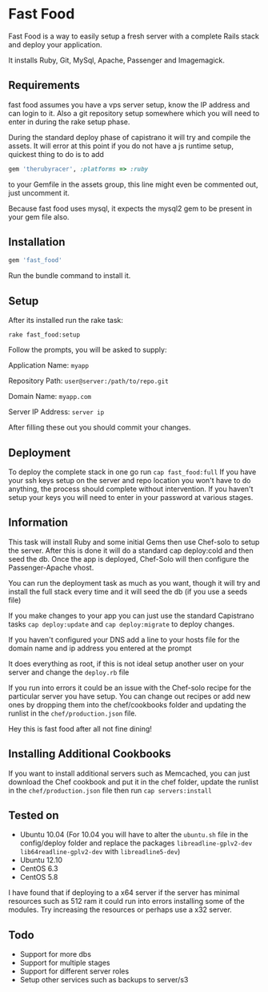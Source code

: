 # Fast Food

Fast Food is a way to easily setup a fresh server with a complete Rails stack and deploy your application.

It installs Ruby, Git, MySql, Apache, Passenger and Imagemagick.

## Requirements

fast food assumes you have a vps server setup, know the IP address and can login to it. Also a git repository setup somewhere which you will need to enter in during the rake setup phase.

During the standard deploy phase of capistrano it will try and compile the assets. It will error at this point if you do not have a js runtime setup, quickest thing to do is to add

```ruby
gem 'therubyracer', :platforms => :ruby
```

to your Gemfile in the assets group, this line might even be commented out, just uncomment it.

Because fast food uses mysql, it expects the mysql2 gem to be present in your gem file also.

## Installation    

```ruby
gem 'fast_food'
```

Run the bundle command to install it.

## Setup

After its installed run the rake task:

```console
rake fast_food:setup
```

Follow the prompts, you will be asked to supply:

Application Name: `myapp`

Repository Path: `user@server:/path/to/repo.git`

Domain Name: `myapp.com`

Server IP Address: `server ip`

After filling these out you should commit your changes.

## Deployment

To deploy the complete stack in one go run `cap fast_food:full` If you have your ssh keys setup on the server and repo location you won't have to do anything, the process should complete without intervention. If you haven't setup your keys you will need to enter in your password at various stages.

## Information

This task will install Ruby and some initial Gems then use Chef-solo to setup the server. After this is done it will do a standard cap deploy:cold and then seed the db. Once the app is deployed, Chef-Solo will then configure the Passenger-Apache vhost.

You can run the deployment task as much as you want, though it will try and install the full stack every time and it will seed the db (if you use a seeds file)

If you make changes to your app you can just use the standard Capistrano tasks `cap deploy:update` and `cap deploy:migrate` to deploy changes.

If you haven't configured your DNS add a line to your hosts file for the domain name and ip address you entered at the prompt

It does everything as root, if this is not ideal setup another user on your server and change the `deploy.rb` file

If you run into errors it could be an issue with the Chef-solo recipe for the particular server you have setup. You can change out recipes or add new ones by dropping them into the chef/cookbooks folder and updating the runlist in the `chef/production.json` file.

Hey this is fast food after all not fine dining!

## Installing Additional Cookbooks

If you want to install additional servers such as Memcached, you can just download the Chef cookbook and put it in the chef folder, update the runlist in the `chef/production.json` file then run `cap servers:install`

## Tested on

* Ubuntu 10.04 (For 10.04 you will have to alter the `ubuntu.sh` file in the config/deploy folder and replace the packages `libreadline-gplv2-dev lib64readline-gplv2-dev` with `libreadline5-dev`)
* Ubuntu 12.10 
* CentOS 6.3
* CentOS 5.8

I have found that if deploying to a x64 server if the server has minimal resources such as 512 ram it could run into errors installing some of the modules. Try increasing the resources or perhaps use a x32 server.

## Todo

* Support for more dbs
* Support for multiple stages
* Support for different server roles
* Setup other services such as backups to server/s3
